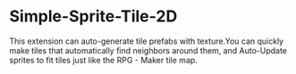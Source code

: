 # Simple-Sprite-Tile-2D
This extension can auto-generate tile prefabs with texture.You can quickly make tiles that automatically find neighbors around them, and Auto-Update sprites to fit tiles just like the RPG - Maker tile map.
